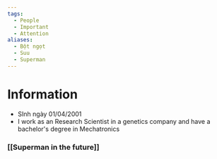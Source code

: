 ```yaml
---
tags:
  - People
  - Important
  - Attention
aliases:
  - Bột ngọt
  - Suu
  - Superman
---
```

# Information

- SInh ngày 01/04/2001
- I work as an Research Scientist in a genetics company and have a bachelor's degree in Mechatronics

### [[Superman in the future]]

